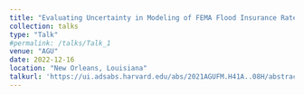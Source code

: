 ```yaml
---
title: "Evaluating Uncertainty in Modeling of FEMA Flood Insurance Rate Maps (FIRMs) using Bayesian Model Averaging (BMA) and Hierarchical BMA"
collection: talks
type: "Talk"
#permalink: /talks/Talk_1
venue: "AGU"
date: 2022-12-16
location: "New Orleans, Louisiana"
talkurl: 'https://ui.adsabs.harvard.edu/abs/2021AGUFM.H41A..08H/abstract'
---
```


